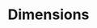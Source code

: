 ---
layout: default
bigquery: https://console.cloud.google.com/bigquery?p=covid-19-dimensions-ai&page=table&d=data&t=publications
contributors: Digital Science, https://www.digital-science.com/
cost: Free for personal, non-commercial use.
description: Dimensions contains more than 100 million publications, ranging from
  articles published in scholarly journals, books and book chapters, to preprints
  and conference proceedings. All publications are contextualized with linked data
  sets, funding, publications, patents, clinical trials, and policy documents. You
  can also view associated categories, funders, institutions, and researcher profiles.
documentation: https://docs.dimensions.ai/bigquery/index.html
last_edit: 04/11/2022, 22:59:53
location: https://www.dimensions.ai/products/free/
maintained_by: Digital Science, https://www.digital-science.com/
schema_fields:
- status
- year
- subtitles
- filing_date
- categories
- links
- external_ids
- journal_lists
- category_bra
- foa_number
- parent_id
- repository_id
- repository_url
- jurisdiction
- open_access_categories_v2
- title
- cited_by_ids
- citations
- issue
- embargo_date
- repository_name
- conditions
- funding_amount
- category_hrcs_hc
- aliases
- research_org_state_names
- pages
- conference
- date_imported_gbq
- researcher_ids
- funder_org_countries
- funding_gbp
- priority_date
- granted_date
- source_id
- types
- category_for
- associated_publication_doi
- filing_year
- eisbn
- funding_aud
- granted_year
- funder_org_state_codes
- funder_org_acronyms
- category_rcdc
- end_date
- publication_date
- patent_ids
- category_hra
- date
- application_number
- original_assignee_orgs
- funder_orgs
- created_date
- interventions
- date_print
- priority_year
- doi
- category_icrp_cso
- start_year
- book_title
- linkout
- registry
- expiration_date
- license
- category_sdg
- research_orgs
- type
- start_date
- publication_ids
- funding_currency
- journal
- funding_details
- funder_org
- pmid
- resulting_publication_doi
- research_org_countries
- associated_publication_id
- grant_number
- id
- concepts
- current_assignee_countries
- funding_cad
- editors
- gender
- cpc
- clinical_trial_ids
- address
- inventor_names
- family_count
- associated_publication_pmid
- language
- funding_jpy
- mesh_terms
- legal_status
- original_title
- funding_usd
- associated_publication_arxiv_id
- abstract
- funding_chf
- publisher
- research_org_state_codes
- funding_eur
- description
- phase
- original_abstract
- ipcr
- associated_grant_ids
- research_org_cities
- research_org_country_names
- acronym
- authors
- funder_org_cities
- brief_title
- original_assignee
- assignee_countries
- assignee_orgs
- current_assignee_orgs
- metrics
- active_years
- wikipedia_url
- kind
- name
- book_series_title
- research_org_city_names
- expiration_year
- mesh_headings
- category_hrcs_rac
- arxiv_id
- funding_nzd
- date_online
- labels
- isbn
- category_uoa
- publication_year
- category_icrp_ct
- organisation_details
- filing_status
- citation_string
- proceedings_title
- current_assignee
- open_access_categories
- date_modified
- reference_ids
- legal_events
- family_members_ids
- volume
- relationships
- citations_count
- acronyms
- email_address
- funder_countries
- investigators
- acknowledgements
- established
- resulting_publication_ids
- pmcid
- original_assignee_countries
- end_year
- funding_cny
- supporting_grant_ids
- altmetrics
- date_inserted
- date_normal
- family_id
shortname: dimensions
tags:
- scholarly literature
- patents
- funding
- clinical trials
- academic profiles
terms_of_use: 'Use of both the Dimensions COVID-19 dataset and full Dimensions dataset
  are subject to the Dimensions Terms of use: https://www.dimensions.ai/policies-terms-legal '
title: Dimensions
uuid: dcff88bd-fe6b-4fdb-8159-809bf9d7bc1c
---